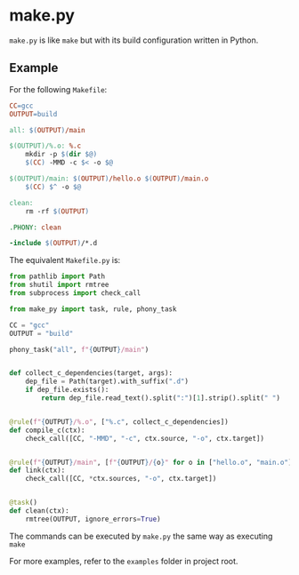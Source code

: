 # make.py

`make.py` is like `make` but with its build configuration written in Python.

## Example

For the following `Makefile`:

```makefile
CC=gcc
OUTPUT=build

all: $(OUTPUT)/main

$(OUTPUT)/%.o: %.c
	mkdir -p $(dir $@)
	$(CC) -MMD -c $< -o $@

$(OUTPUT)/main: $(OUTPUT)/hello.o $(OUTPUT)/main.o
	$(CC) $^ -o $@

clean:
	rm -rf $(OUTPUT)

.PHONY: clean

-include $(OUTPUT)/*.d
```

The equivalent `Makefile.py` is:

```python
from pathlib import Path
from shutil import rmtree
from subprocess import check_call

from make_py import task, rule, phony_task

CC = "gcc"
OUTPUT = "build"

phony_task("all", f"{OUTPUT}/main")


def collect_c_dependencies(target, args):
    dep_file = Path(target).with_suffix(".d")
    if dep_file.exists():
        return dep_file.read_text().split(":")[1].strip().split(" ")


@rule(f"{OUTPUT}/%.o", ["%.c", collect_c_dependencies])
def compile_c(ctx):
    check_call([CC, "-MMD", "-c", ctx.source, "-o", ctx.target])


@rule(f"{OUTPUT}/main", [f"{OUTPUT}/{o}" for o in ["hello.o", "main.o"]])
def link(ctx):
    check_call([CC, *ctx.sources, "-o", ctx.target])


@task()
def clean(ctx):
    rmtree(OUTPUT, ignore_errors=True)
```

The commands can be executed by `make.py` the same way as executing `make`

For more examples, refer to the `examples` folder in project root.